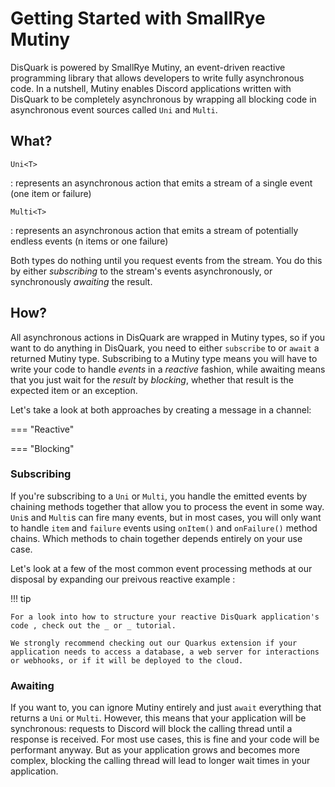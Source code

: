 # Getting Started with SmallRye Mutiny

DisQuark is powered by SmallRye Mutiny, an event-driven reactive programming library that allows developers to write fully asynchronous code. In a nutshell, Mutiny enables Discord applications written with DisQuark to be completely asynchronous by wrapping all blocking code in asynchronous event sources called `Uni` and `Multi`.

## What?

`Uni<T>`

: represents an asynchronous action that emits a stream of a single event (one item or failure)

`Multi<T>`

: represents an asynchronous action that emits a stream of potentially endless events (n items or one failure)

Both types do nothing until you request events from the stream. You do this by either *subscribing* to the stream's events asynchronously, or synchronously *awaiting* the result.

## How?

All asynchronous actions in DisQuark are wrapped in Mutiny types, so if you want to do anything in DisQuark, you need to either `subscribe` to or `await` a returned Mutiny type. Subscribing to a Mutiny type means you will have to write your code to handle *events* in a *reactive* fashion, while awaiting means that you just wait for the *result* by *blocking*, whether that result is the expected item or an exception. 

Let's take a look at both approaches by creating a message in a channel:

=== "Reactive"

=== "Blocking"

### Subscribing

If you're subscribing to a `Uni` or `Multi`, you handle the emitted events by chaining methods together that allow you to process the event in some way. `Uni`s and `Multi`s can fire many events, but in most cases, you will only want to handle `item` and `failure` events using `onItem()` and `onFailure()` method chains. Which methods to chain together depends entirely on your use case. 

Let's look at a few of the most common event processing methods at our disposal by expanding our preivous reactive example :

!!! tip 

    For a look into how to structure your reactive DisQuark application's code , check out the _ or _ tutorial. 

    We strongly recommend checking out our Quarkus extension if your application needs to access a database, a web server for interactions or webhooks, or if it will be deployed to the cloud.

### Awaiting

If you want to, you can ignore Mutiny entirely and just `await` everything that returns a `Uni` or `Multi`. However, this means that your application will be synchronous: requests to Discord will block the calling thread until a response is received. For most use cases, this is fine and your code will be performant anyway. But as your application grows and becomes more complex, blocking the calling thread will lead to longer wait times in your application.